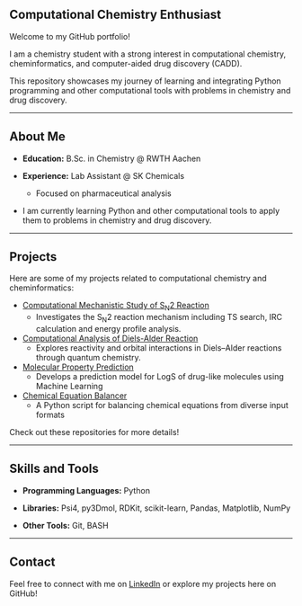 ## Computational Chemistry Enthusiast

Welcome to my GitHub portfolio! 

I am a chemistry student with a strong interest in computational chemistry, cheminformatics, and computer-aided drug discovery (CADD). 

This repository showcases my journey of learning and integrating Python programming and other computational tools with problems in chemistry and drug discovery.

---

## About Me
- **Education:** B.Sc. in Chemistry @ RWTH Aachen 

- **Experience:** Lab Assistant @ SK Chemicals  
  - Focused on pharmaceutical analysis

- I am currently learning Python and other computational tools to apply them to problems in chemistry and drug discovery. 

---

## Projects
Here are some of my projects related to computational chemistry and cheminformatics:

- [Computational Mechanistic Study of S<sub>N</sub>2 Reaction](https://github.com/chp117/Projects/tree/main/Molecular_Property_Prediction) 
   - Investigates the S<sub>N</sub>2 reaction mechanism including TS search, IRC calculation and energy profile analysis.
- [Computational Analysis of Diels-Alder Reaction](https://github.com/tree/main/chp117/Projects/Diels_Alder)
   - Explores reactivity and orbital interactions in Diels–Alder reactions through quantum chemistry.  
- [Molecular Property Prediction](https://github.com/chp117/Projects/tree/main/Molecular_Property_Prediction)
    - Develops a prediction model for LogS of drug-like molecules using Machine Learning
- [Chemical Equation Balancer](https://github.com/chp117/Projects/tree/main/Chemical_Equation_Balancer)
    - A Python script for balancing chemical equations from diverse input formats

Check out these repositories for more details!

---

## Skills and Tools
- **Programming Languages:** Python
      
- **Libraries:** Psi4, py3Dmol, RDKit, scikit-learn, Pandas, Matplotlib, NumPy 
      
- **Other Tools:** Git, BASH 

---

## Contact
Feel free to connect with me on [LinkedIn](https://www.linkedin.com/in/chae-hyun-park-45665b232/) or explore my projects here on GitHub!
